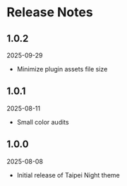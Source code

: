 # Release Notes

## 1.0.2
2025-09-29
- Minimize plugin assets file size

## 1.0.1
2025-08-11
- Small color audits

## 1.0.0
2025-08-08
- Initial release of Taipei Night theme
